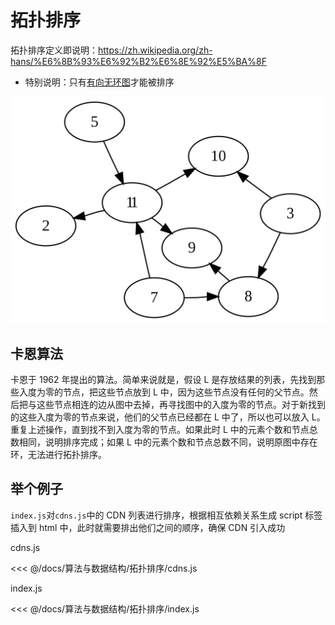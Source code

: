 # 拓扑排序

拓扑排序定义即说明：https://zh.wikipedia.org/zh-hans/%E6%8B%93%E6%92%B2%E6%8E%92%E5%BA%8F

- 特别说明：只有[有向无环图](https://zh.wikipedia.org/wiki/%E6%9C%89%E5%90%91%E6%97%A0%E7%8E%AF%E5%9B%BE)才能被排序

![有向无环图](./Directed_acyclic_graph.png)

## 卡恩算法

卡恩于 1962 年提出的算法。简单来说就是，假设 L 是存放结果的列表，先找到那些入度为零的节点，把这些节点放到 L 中，因为这些节点没有任何的父节点。然后把与这些节点相连的边从图中去掉，再寻找图中的入度为零的节点。对于新找到的这些入度为零的节点来说，他们的父节点已经都在 L 中了，所以也可以放入 L。重复上述操作，直到找不到入度为零的节点。如果此时 L 中的元素个数和节点总数相同，说明排序完成；如果 L 中的元素个数和节点总数不同，说明原图中存在环，无法进行拓扑排序。

## 举个例子

`index.js`对`cdns.js`中的 CDN 列表进行排序，根据相互依赖关系生成 script 标签插入到 html 中，此时就需要排出他们之间的顺序，确保 CDN 引入成功

cdns.js

<<< @/docs/算法与数据结构/拓扑排序/cdns.js

index.js

<<< @/docs/算法与数据结构/拓扑排序/index.js
